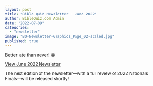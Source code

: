 ```yaml
---
layout: post
title: "Bible Quiz Newsletter - June 2022"
author: BibleQuiz.com Admin
date: "2022-07-09"
categories: 
  - "newsletter"
image: "BQ-Newsletter-Graphics_Page_02-scaled.jpg"
published: true
---
```


Better late than never! 😀

<a href="https://conta.cc/3alon9u" class="button is-primary">View June 2022 Newsletter</a>

The next edition of the newsletter—with a full review of 2022 Nationals Finals—will be released shortly!
